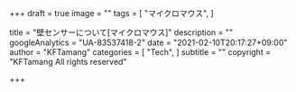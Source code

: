 +++
draft = true
image = ""
tags = [
 "マイクロマウス",
]

title = "壁センサーについて[マイクロマウス]"
description = ""
googleAnalytics = "UA-83537418-2"
date = "2021-02-10T20:17:27+09:00"
author = "KFTamang"
categories = [
  "Tech",
]
subtitle = ""
copyright = "KFTamang All rights reserved"

+++
